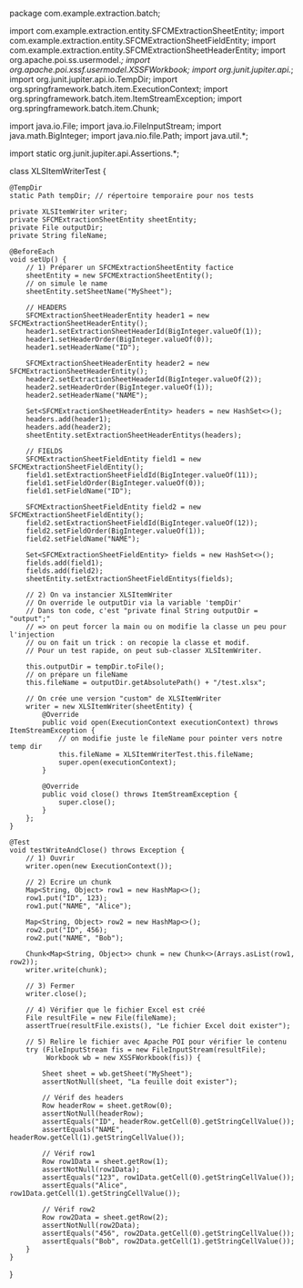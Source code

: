 package com.example.extraction.batch;

import com.example.extraction.entity.SFCMExtractionSheetEntity;
import com.example.extraction.entity.SFCMExtractionSheetFieldEntity;
import com.example.extraction.entity.SFCMExtractionSheetHeaderEntity;
import org.apache.poi.ss.usermodel.*;
import org.apache.poi.xssf.usermodel.XSSFWorkbook;
import org.junit.jupiter.api.*;
import org.junit.jupiter.api.io.TempDir;
import org.springframework.batch.item.ExecutionContext;
import org.springframework.batch.item.ItemStreamException;
import org.springframework.batch.item.Chunk;

import java.io.File;
import java.io.FileInputStream;
import java.math.BigInteger;
import java.nio.file.Path;
import java.util.*;

import static org.junit.jupiter.api.Assertions.*;

class XLSItemWriterTest {

    @TempDir
    static Path tempDir; // répertoire temporaire pour nos tests

    private XLSItemWriter writer;
    private SFCMExtractionSheetEntity sheetEntity;
    private File outputDir;
    private String fileName;

    @BeforeEach
    void setUp() {
        // 1) Préparer un SFCMExtractionSheetEntity factice
        sheetEntity = new SFCMExtractionSheetEntity();
        // on simule le name
        sheetEntity.setSheetName("MySheet");

        // HEADERS
        SFCMExtractionSheetHeaderEntity header1 = new SFCMExtractionSheetHeaderEntity();
        header1.setExtractionSheetHeaderId(BigInteger.valueOf(1));
        header1.setHeaderOrder(BigInteger.valueOf(0));
        header1.setHeaderName("ID");

        SFCMExtractionSheetHeaderEntity header2 = new SFCMExtractionSheetHeaderEntity();
        header2.setExtractionSheetHeaderId(BigInteger.valueOf(2));
        header2.setHeaderOrder(BigInteger.valueOf(1));
        header2.setHeaderName("NAME");

        Set<SFCMExtractionSheetHeaderEntity> headers = new HashSet<>();
        headers.add(header1);
        headers.add(header2);
        sheetEntity.setExtractionSheetHeaderEntitys(headers);

        // FIELDS
        SFCMExtractionSheetFieldEntity field1 = new SFCMExtractionSheetFieldEntity();
        field1.setExtractionSheetFieldId(BigInteger.valueOf(11));
        field1.setFieldOrder(BigInteger.valueOf(0));
        field1.setFieldName("ID");

        SFCMExtractionSheetFieldEntity field2 = new SFCMExtractionSheetFieldEntity();
        field2.setExtractionSheetFieldId(BigInteger.valueOf(12));
        field2.setFieldOrder(BigInteger.valueOf(1));
        field2.setFieldName("NAME");

        Set<SFCMExtractionSheetFieldEntity> fields = new HashSet<>();
        fields.add(field1);
        fields.add(field2);
        sheetEntity.setExtractionSheetFieldEntitys(fields);

        // 2) On va instancier XLSItemWriter
        // On override le outputDir via la variable 'tempDir'
        // Dans ton code, c'est "private final String outputDir = "output";"
        // => on peut forcer la main ou on modifie la classe un peu pour l'injection
        // ou on fait un trick : on recopie la classe et modif. 
        // Pour un test rapide, on peut sub-classer XLSItemWriter.

        this.outputDir = tempDir.toFile(); 
        // on prépare un fileName
        this.fileName = outputDir.getAbsolutePath() + "/test.xlsx";

        // On crée une version "custom" de XLSItemWriter
        writer = new XLSItemWriter(sheetEntity) {
            @Override
            public void open(ExecutionContext executionContext) throws ItemStreamException {
                // on modifie juste le fileName pour pointer vers notre temp dir
                this.fileName = XLSItemWriterTest.this.fileName;
                super.open(executionContext);
            }

            @Override
            public void close() throws ItemStreamException {
                super.close();
            }
        };
    }

    @Test
    void testWriteAndClose() throws Exception {
        // 1) Ouvrir
        writer.open(new ExecutionContext());

        // 2) Ecrire un chunk
        Map<String, Object> row1 = new HashMap<>();
        row1.put("ID", 123);
        row1.put("NAME", "Alice");

        Map<String, Object> row2 = new HashMap<>();
        row2.put("ID", 456);
        row2.put("NAME", "Bob");

        Chunk<Map<String, Object>> chunk = new Chunk<>(Arrays.asList(row1, row2));
        writer.write(chunk);

        // 3) Fermer
        writer.close();

        // 4) Vérifier que le fichier Excel est créé
        File resultFile = new File(fileName);
        assertTrue(resultFile.exists(), "Le fichier Excel doit exister");

        // 5) Relire le fichier avec Apache POI pour vérifier le contenu
        try (FileInputStream fis = new FileInputStream(resultFile);
             Workbook wb = new XSSFWorkbook(fis)) {

            Sheet sheet = wb.getSheet("MySheet");
            assertNotNull(sheet, "La feuille doit exister");

            // Vérif des headers
            Row headerRow = sheet.getRow(0);
            assertNotNull(headerRow);
            assertEquals("ID", headerRow.getCell(0).getStringCellValue());
            assertEquals("NAME", headerRow.getCell(1).getStringCellValue());

            // Vérif row1
            Row row1Data = sheet.getRow(1);
            assertNotNull(row1Data);
            assertEquals("123", row1Data.getCell(0).getStringCellValue());
            assertEquals("Alice", row1Data.getCell(1).getStringCellValue());

            // Vérif row2
            Row row2Data = sheet.getRow(2);
            assertNotNull(row2Data);
            assertEquals("456", row2Data.getCell(0).getStringCellValue());
            assertEquals("Bob", row2Data.getCell(1).getStringCellValue());
        }
    }
}
